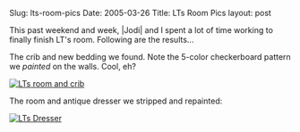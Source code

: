 Slug: lts-room-pics
Date: 2005-03-26
Title: LTs Room Pics
layout: post

This past weekend and week, |Jodi| and I spent a lot of time working to finally finish LT&#39;s room. Following are the results...

The crib and new bedding we found. Note the 5-color checkerboard pattern we *painted* on the walls. Cool, eh?

<a href="http://redmonk.net/mt/mt-static/uploads/LTsRoom2.jpg"><img alt="LTs room and crib" class="at-xid-6a010534988cd3970b0120a5b369b7970c" src="http://steveivy.typepad.com/.a/6a010534988cd3970b0120a5b369b7970c-pi" /></a>

The room and antique dresser we stripped and repainted:

<a href="http://redmonk.net/mt/mt-static/uploads/LTsRoom3.jpg"><img alt="LTs Dresser" class="at-xid-6a010534988cd3970b0120a5b369c2970c" src="http://steveivy.typepad.com/.a/6a010534988cd3970b0120a5b369c2970c-pi" /></a>
